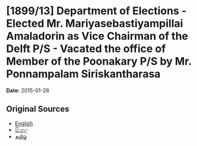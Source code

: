 # [1899/13] Department of Elections - Elected Mr. Mariyasebastiyampillai Amaladorin as Vice Chairman of the Delft P/S - Vacated the office of Member of the Poonakary P/S by Mr. Ponnampalam Siriskantharasa

**Date:** 2015-01-28

## Original Sources

- [English](https://documents.gov.lk/view/extra-gazettes/2015/1/1899-13_E.pdf)
- [සිංහල](https://documents.gov.lk/view/extra-gazettes/2015/1/1899-13_S.pdf)
- [தமிழ்](https://documents.gov.lk/view/extra-gazettes/2015/1/1899-13_T.pdf)
